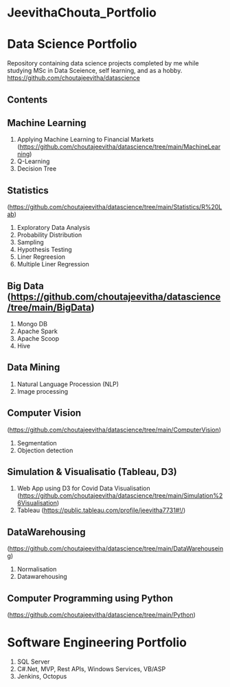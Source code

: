 
# JeevithaChouta_Portfolio
# Data Science Portfolio

Repository containing data science projects completed by me while studying MSc in Data Sceience, self learning, and as a hobby.
https://github.com/choutajeevitha/datascience


## Contents

## Machine Learning 
  1. Applying Machine Learning to Financial Markets (https://github.com/choutajeevitha/datascience/tree/main/MachineLearning)
  3. Q-Learning
  4. Decision Tree
  
## Statistics 
(https://github.com/choutajeevitha/datascience/tree/main/Statistics/R%20Lab)
  1. Exploratory Data Analysis
  2. Probability Distribution
  3. Sampling
  4. Hypothesis Testing
  5. Liner Regreesion
  6. Multiple Liner Regression

## Big Data (https://github.com/choutajeevitha/datascience/tree/main/BigData)
  1. Mongo DB
  2. Apache Spark
  3. Apache Scoop
  4. Hive

## Data Mining
  1. Natural Language Procession (NLP)
  2. Image processing

## Computer Vision 
(https://github.com/choutajeevitha/datascience/tree/main/ComputerVision)
  1. Segmentation
  2. Objection detection

## Simulation & Visualisatio (Tableau, D3)
  1. Web App using D3 for Covid Data Visualisation (https://github.com/choutajeevitha/datascience/tree/main/Simulation%26Visualisation)
  2. Tableau (https://public.tableau.com/profile/jeevitha7731#!/)

## DataWarehousing 
(https://github.com/choutajeevitha/datascience/tree/main/DataWarehouseing)
  1. Normalisation
  2. Datawarehousing

## Computer Programming using Python
(https://github.com/choutajeevitha/datascience/tree/main/Python)

# Software Engineering Portfolio
  1. SQL Server
  2. C#.Net, MVP, Rest APIs, Windows Services, VB/ASP
  3. Jenkins, Octopus

